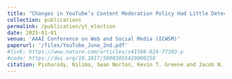 ```yaml
---
title: "Changes in YouTube’s Content Moderation Policy Had Little Detectable Impact on Election Denial Content"
collection: publications
permalink: /publication/yt_election
date: 2025-01-01
venue: 'AAAI Conference on Web and Social Media (ICWSM)'
paperurl: '/files/YouTube_June_2nd.pdf'
#link: https://www.nature.com/articles/s41598-024-77303-y
#code: https://doi.org/10.1017/S0003055420000258
citation: Pisharody, Nilima, Sean Norton, Kevin T. Greene and Jacob N. Shapiro. "Changes in YouTube’s Content Moderation Policy Had Little Detectable Impact on Election Denial Content." AAAI Conference on Web and Social Media (ICWSM) (2025). 
---
```



